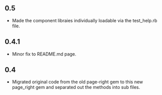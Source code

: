 0.5
--------------------

- Made the component libraies individually loadable via the test_help.rb file.

0.4.1
--------------------

- Minor fix to README.md page.

0.4
--------------------

- Migrated original code from the old page-right gem to this new page_right gem and separated out the methods into sub files.